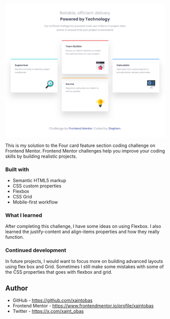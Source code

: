 ![](./screenshot.png)

This is my solution to the Four card feature section coding challenge on Frontend Mentor. Frontend Mentor challenges help you improve your coding skills by building realistic projects.

### Built with

- Semantic HTML5 markup
- CSS custom properties
- Flexbox
- CSS Grid
- Mobile-first workflow

### What I learned

After completing this challenge, I have some ideas on using Flexbox.
I also learned the justify-content and align-items properties and how they really function.

### Continued development

In future projects, I would want to focus more on building advanced layouts using flex box and Grid. Sometimes I still make some mistakes with some of the CSS properties that goes with flexbox and grid.

## Author

- GitHub - https://github.com/xaintobas
- Frontend Mentor - https://www.frontendmentor.io/profile/xaintobas
- Twitter - https://x.com/xaint_obas
